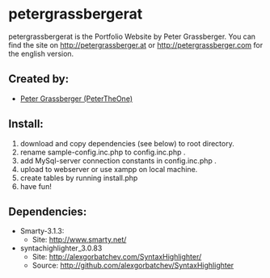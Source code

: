 petergrassbergerat
==================

petergrassbergerat is the Portfolio Website by Peter Grassberger. You can find 
the site on http://petergrassberger.at or http://petergrassberger.com for the 
english version.

Created by:
-----------
- [Peter Grassberger (PeterTheOne)](http://petergrassberger.com)

Install:
--------
1. download and copy dependencies (see below) to root directory.
2. rename sample-config.inc.php to config.inc.php .
3. add MySql-server connection constants in config.inc.php .
4. upload to webserver or use xampp on local machine.
5. create tables by running install.php
6. have fun!

Dependencies:
-------------
- Smarty-3.1.3:
	- Site: http://www.smarty.net/
- syntachighlighter_3.0.83
	- Site: http://alexgorbatchev.com/SyntaxHighlighter/
	- Source: http://github.com/alexgorbatchev/SyntaxHighlighter
